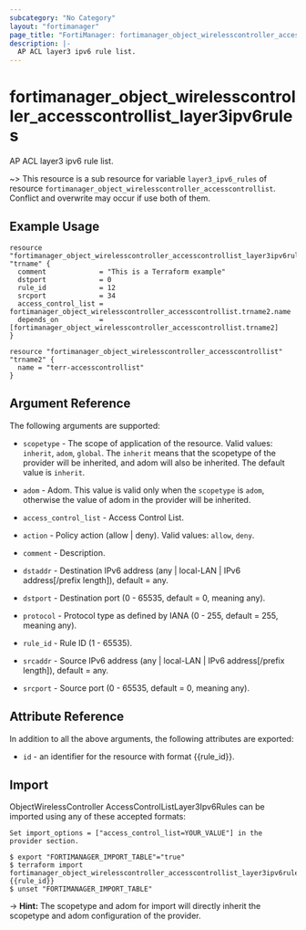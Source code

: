 ```yaml
---
subcategory: "No Category"
layout: "fortimanager"
page_title: "FortiManager: fortimanager_object_wirelesscontroller_accesscontrollist_layer3ipv6rules"
description: |-
  AP ACL layer3 ipv6 rule list.
---
```


# fortimanager_object_wirelesscontroller_accesscontrollist_layer3ipv6rules
AP ACL layer3 ipv6 rule list.

~> This resource is a sub resource for variable `layer3_ipv6_rules` of resource `fortimanager_object_wirelesscontroller_accesscontrollist`. Conflict and overwrite may occur if use both of them.



## Example Usage

```hcl
resource "fortimanager_object_wirelesscontroller_accesscontrollist_layer3ipv6rules" "trname" {
  comment             = "This is a Terraform example"
  dstport             = 0
  rule_id             = 12
  srcport             = 34
  access_control_list = fortimanager_object_wirelesscontroller_accesscontrollist.trname2.name
  depends_on          = [fortimanager_object_wirelesscontroller_accesscontrollist.trname2]
}

resource "fortimanager_object_wirelesscontroller_accesscontrollist" "trname2" {
  name = "terr-accesscontrollist"
}
```

## Argument Reference


The following arguments are supported:

* `scopetype` - The scope of application of the resource. Valid values: `inherit`, `adom`, `global`. The `inherit` means that the scopetype of the provider will be inherited, and adom will also be inherited. The default value is `inherit`.
* `adom` - Adom. This value is valid only when the `scopetype` is `adom`, otherwise the value of adom in the provider will be inherited.
* `access_control_list` - Access Control List.

* `action` - Policy action (allow | deny). Valid values: `allow`, `deny`.

* `comment` - Description.
* `dstaddr` - Destination IPv6 address (any | local-LAN | IPv6 address[/prefix length]), default = any.
* `dstport` - Destination port (0 - 65535, default = 0, meaning any).
* `protocol` - Protocol type as defined by IANA (0 - 255, default = 255, meaning any).
* `rule_id` - Rule ID (1 - 65535).
* `srcaddr` - Source IPv6 address (any | local-LAN | IPv6 address[/prefix length]), default = any.
* `srcport` - Source port (0 - 65535, default = 0, meaning any).


## Attribute Reference

In addition to all the above arguments, the following attributes are exported:
* `id` - an identifier for the resource with format {{rule_id}}.

## Import

ObjectWirelessController AccessControlListLayer3Ipv6Rules can be imported using any of these accepted formats:
```
Set import_options = ["access_control_list=YOUR_VALUE"] in the provider section.

$ export "FORTIMANAGER_IMPORT_TABLE"="true"
$ terraform import fortimanager_object_wirelesscontroller_accesscontrollist_layer3ipv6rules.labelname {{rule_id}}
$ unset "FORTIMANAGER_IMPORT_TABLE"
```
-> **Hint:** The scopetype and adom for import will directly inherit the scopetype and adom configuration of the provider.
